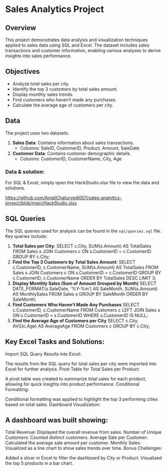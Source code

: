 # Sales Analytics Project

## Overview
This project demonstrates data analysis and visualization techniques applied to sales data using SQL and Excel. The dataset includes sales transactions and customer information, enabling various analyses to derive insights into sales performance.

## Objectives
- Analyze total sales per city.
- Identify the top 3 customers by total sales amount.
- Display monthly sales trends.
- Find customers who haven’t made any purchases.
- Calculate the average age of customers per city.

## Data
The project uses two datasets:
1. **Sales Data**: Contains information about sales transactions.
   - Columns: SaleID, CustomerID, Product, Amount, SaleDate
2. **Customer Data**: Contains customer demographic details.
   - Columns: CustomerID, CustomerName, City, Age

### Data & solution:

For SQL & Excel, simply open the HackStudio.xlsx file to view the data and solutions.

https://github.com/AnjaliChaturvedi007/sales-analytics-project/blob/main/HackStudio.xlsx

## SQL Queries
The SQL queries used for analysis can be found in the `sql/queries.sql` file. Key queries include:
1. **Total Sales per City**:
   SELECT c.City, SUM(s.Amount) AS TotalSales
   FROM Sales s
   JOIN Customers c ON s.CustomerID = c.CustomerID
   GROUP BY c.City;
2. **Find the Top 3 Customers by Total Sales Amount**:
   SELECT c.CustomerID, c.CustomerName, SUM(s.Amount) AS TotalSales
   FROM Sales s
   JOIN Customers c ON s.CustomerID = c.CustomerID
   GROUP BY c.CustomerID, c.CustomerName
   ORDER BY TotalSales DESC
   LIMIT 3;
3. **Display Monthly Sales (Sum of Amount Grouped by Month)**
   SELECT DATE_FORMAT(s.SaleDate, '%Y-%m') AS SaleMonth, SUM(s.Amount) AS MonthlySales
   FROM Sales s
   GROUP BY SaleMonth
   ORDER BY SaleMonth;
4. **Find Customers Who Haven’t Made Any Purchases**
   SELECT c.CustomerID, c.CustomerName
   FROM Customers c
   LEFT JOIN Sales s ON c.CustomerID = s.CustomerID
   WHERE s.CustomerID IS NULL;
5. **Find the Average Age of Customers per City**
   SELECT c.City, AVG(c.Age) AS AverageAge
   FROM Customers c
   GROUP BY c.City;

## Key Excel Tasks and Solutions:

Import SQL Query Results into Excel:

The results from the SQL query for total sales per city were imported into Excel for further analysis.
Pivot Table for Total Sales per Product:

A pivot table was created to summarize total sales for each product, allowing for quick insights into product performance.
Conditional Formatting:

Conditional formatting was applied to highlight the top 3 performing cities based on total sales.
Dashboard Visualization:

## A dashboard was built showing:

Total Revenue: Displayed the overall revenue from sales.
Number of Unique Customers: Counted distinct customers.
Average Sale per Customer: Calculated the average sale amount per customer.
Monthly Sales: Visualized as a line chart to show sales trends over time.
Bonus Challenges:

Added a slicer in Excel to filter the dashboard by City or Product.
Visualized the top 5 products in a bar chart.



   
